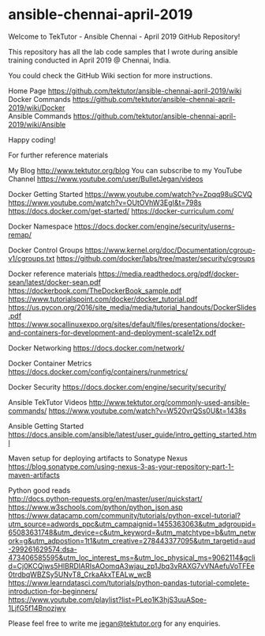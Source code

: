 # ansible-chennai-april-2019

Welcome to TekTutor - Ansible Chennai - April 2019 GitHub Repository!

This repository has all the lab code samples that I wrote during ansible training conducted in April 2019 @ Chennai, India.

You could check the GitHub Wiki section for more instructions.

Home Page https://github.com/tektutor/ansible-chennai-april-2019/wiki<br>
Docker Commands https://github.com/tektutor/ansible-chennai-april-2019/wiki/Docker<br>
Ansible Commands https://github.com/tektutor/ansible-chennai-april-2019/wiki/Ansible<br>

Happy coding!

For further reference materials

My Blog http://www.tektutor.org/blog You can subscribe to my YouTube Channel https://www.youtube.com/user/BulletJegan/videos

Docker Getting Started https://www.youtube.com/watch?v=Zpqq98uSCVQ https://www.youtube.com/watch?v=OUtOVhW3EgI&t=798s https://docs.docker.com/get-started/ https://docker-curriculum.com/

Docker Namespace https://docs.docker.com/engine/security/userns-remap/

Docker Control Groups https://www.kernel.org/doc/Documentation/cgroup-v1/cgroups.txt https://github.com/docker/labs/tree/master/security/cgroups

Docker reference materials https://media.readthedocs.org/pdf/docker-sean/latest/docker-sean.pdf https://dockerbook.com/TheDockerBook_sample.pdf https://www.tutorialspoint.com/docker/docker_tutorial.pdf https://us.pycon.org/2016/site_media/media/tutorial_handouts/DockerSlides.pdf https://www.socallinuxexpo.org/sites/default/files/presentations/docker-and-containers-for-development-and-deployment-scale12x.pdf

Docker Networking https://docs.docker.com/network/

Docker Container Metrics https://docs.docker.com/config/containers/runmetrics/

Docker Security https://docs.docker.com/engine/security/security/

Ansible TekTutor Videos http://www.tektutor.org/commonly-used-ansible-commands/ https://www.youtube.com/watch?v=W520vrQSs0U&t=1438s

Ansible Getting Started https://docs.ansible.com/ansible/latest/user_guide/intro_getting_started.html

Maven setup for deploying artifacts to Sonatype Nexus https://blog.sonatype.com/using-nexus-3-as-your-repository-part-1-maven-artifacts

Python good reads<br>
http://docs.python-requests.org/en/master/user/quickstart/<br>
https://www.w3schools.com/python/python_json.asp<br>
https://www.datacamp.com/community/tutorials/python-excel-tutorial?utm_source=adwords_ppc&utm_campaignid=1455363063&utm_adgroupid=65083631748&utm_device=c&utm_keyword=&utm_matchtype=b&utm_network=g&utm_adpostion=1t1&utm_creative=278443377095&utm_targetid=aud-299261629574:dsa-473406585595&utm_loc_interest_ms=&utm_loc_physical_ms=9062114&gclid=Cj0KCQjws5HlBRDIARIsAOomqA3wjau_zp1Jbq3vRAXG7vVNAefuVoTFEe0trdbqWBZSy5UNvT8_CrkaAkxTEALw_wcB<br>
https://www.learndatasci.com/tutorials/python-pandas-tutorial-complete-introduction-for-beginners/<br>
https://www.youtube.com/playlist?list=PLeo1K3hjS3uuASpe-1LjfG5f14Bnozjwy<br>

Please feel free to write me jegan@tektutor.org for any enquiries.
